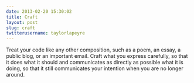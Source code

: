 ```yaml
---
date: 2013-02-20 15:30:02
title: Craft
layout: post
slug: craft
twitterusername: taylorlapeyre
---
```


Treat your code like any other composition, such as a poem, an essay, a public blog, or an important email. Craft what you express carefully, so that it does what it should and communicates as directly as possible what it is doing, so that it still communicates your intention when you are no longer around.

